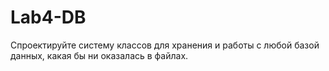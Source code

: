 # Lab4-DB
Спроектируйте систему классов для хранения и работы с любой базой данных, какая бы ни оказалась в файлах.

